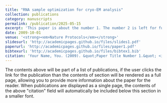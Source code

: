 ```yaml
---
title: "RNA sample optimization for cryo-EM analysis"
collection: publications
category: manuscripts
permalink: /publication/2025-05-15
excerpt: 'This paper is about the number 1. The number 2 is left for future work.'
date: 2009-10-01
venue: '<strong><em>Nature Protocols</em></strong>'
slidesurl: 'http://academicpages.github.io/files/slides1.pdf'
paperurl: 'http://academicpages.github.io/files/paper1.pdf'
bibtexurl: 'http://academicpages.github.io/files/bibtex1.bib'
citation: 'Your Name, You. (2009). &quot;Paper Title Number 1.&quot; <i>Journal 1</i>. 1(1).'
---
```

The contents above will be part of a list of publications, if the user clicks the link for the publication than the contents of section will be rendered as a full page, allowing you to provide more information about the paper for the reader. When publications are displayed as a single page, the contents of the above "citation" field will automatically be included below this section in a smaller font.
